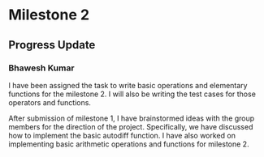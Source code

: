 # Milestone 2

## Progress Update

### Bhawesh Kumar
I have been assigned the task to write basic operations and
elementary functions for the milestone 2. I will also be writing
the test cases for those operators and functions.

After submission of milestone 1, I have brainstormed ideas with
the group members for the direction of the project. Specifically,
we have discussed how to implement the basic autodiff function.
I have also worked on implementing basic arithmetic operations and
functions for milestone 2.